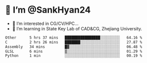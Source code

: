 # 👋 I’m @SankHyan24

- 👀 I’m interested in CG/CV/HPC...
- 🌱 I’m learning in State Key Lab of CAD&CG, Zhejiang University.

<!---
SankHyan24/SankHyan24 is a ✨ special ✨ repository because its `README.md` (this file) appears on your GitHub profile.
You can click the Preview link to take a look at your changes.
--->
<!--START_SECTION:waka-->

```txt
Other      5 hrs 37 mins   ████████████████░░░░░░░░░   64.16 %
C          2 hrs 26 mins   ███████░░░░░░░░░░░░░░░░░░   27.87 %
Assembly   34 mins         █▓░░░░░░░░░░░░░░░░░░░░░░░   06.48 %
GLSL       6 mins          ▒░░░░░░░░░░░░░░░░░░░░░░░░   01.29 %
Python     1 min           ░░░░░░░░░░░░░░░░░░░░░░░░░   00.19 %
```

<!--END_SECTION:waka-->
